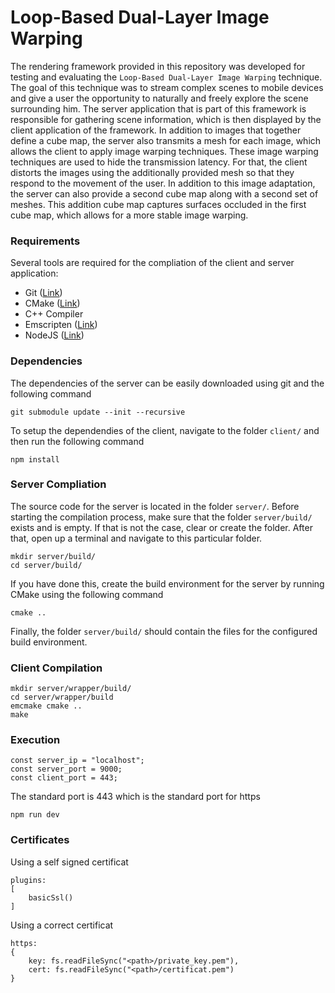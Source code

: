 # Loop-Based Dual-Layer Image Warping
The rendering framework provided in this repository was developed for testing and evaluating the `Loop-Based Dual-Layer Image Warping` technique. The goal of this technique was to stream complex scenes to mobile devices and give a user the opportunity to naturally and freely explore the scene surrounding him. The server application that is part of this framework is responsible for gathering scene information, which is then displayed by the client application of the framework. In addition to images that together define a cube map, the server also transmits a mesh for each image, which allows the client to apply image warping techniques. These image warping techniques are used to hide the transmission latency. For that, the client distorts the images using the additionally provided mesh so that they respond to the movement of the user. In addition to this image adaptation, the server can also provide a second cube map along with a second set of meshes. This addition cube map captures surfaces occluded in the first cube map, which allows for a more stable image warping.

### Requirements
Several tools are required for the compliation of the client and server application:
- Git ([Link](https://git-scm.com/downloads))
- CMake ([Link](https://cmake.org/download/))
- C++ Compiler
- Emscripten ([Link](https://emscripten.org/docs/getting_started/downloads.html))
- NodeJS ([Link](https://nodejs.org/en/download/package-manager))

### Dependencies
The dependencies of the server can be easily downloaded using git and the following command
```
git submodule update --init --recursive
```
To setup the dependendies of the client, navigate to the folder `client/` and then run the following command
```
npm install
```

### Server Compliation
The source code for the server is located in the folder `server/`.
Before starting the compilation process, make sure that the folder `server/build/` exists and is empty. If that is not the case, clear or create the folder.
After that, open up a terminal and navigate to this particular folder.
```
mkdir server/build/
cd server/build/
``` 
If you have done this, create the build environment for the server by running CMake using the following command
```
cmake ..
```
Finally, the folder `server/build/` should contain the files for the configured build environment.

### Client Compilation

```
mkdir server/wrapper/build/
cd server/wrapper/build
emcmake cmake ..
make
```

### Execution

```
const server_ip = "localhost";
const server_port = 9000;
const client_port = 443;
```

The standard port is 443 which is the standard port for https

```
npm run dev
```

### Certificates

Using a self signed certificat
```
plugins:
[
    basicSsl()
]
```

Using a correct certificat
```
https:
{
    key: fs.readFileSync("<path>/private_key.pem"),
    cert: fs.readFileSync("<path>/certificat.pem")
}
```
